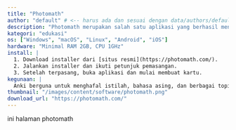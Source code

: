 ```yaml
---
title: "Photomath"
author: "default" # <-- harus ada dan sesuai dengan data/authors/default.yaml
description: "Photomath merupakan salah satu aplikasi yang berhasil menggabungkan antara kamera dan kalkulator"
kategori: "edukasi"
os: ["Windows", "macOS", "Linux", "Android", "iOS"]
hardware: "Minimal RAM 2GB, CPU 1GHz"
install: |
  1. Download installer dari [situs resmi](https://photomath.com/).
  2. Jalankan installer dan ikuti petunjuk pemasangan.
  3. Setelah terpasang, buka aplikasi dan mulai membuat kartu.
kegunaan: |
  Anki berguna untuk menghafal istilah, bahasa asing, dan berbagai topik lain menggunakan metode Spaced Repetition.
thumbnail: "/images/content/software/photomath.png"
download_url: "https://photomath.com/"
---
```


ini halaman photomath